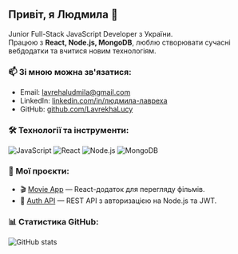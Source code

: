 ## Привіт, я Людмила 👋
Junior Full-Stack JavaScript Developer з України.  
Працюю з **React, Node.js, MongoDB**, люблю створювати сучасні вебдодатки та вчитися новим технологіям.


   
### 📫 Зі мною можна зв'язатися:
- Email: lavrehaludmila@gmail.com
- LinkedIn: [linkedin.com/in/людмила-лавреха](https://www.linkedin.com/in/людмила-лавреха-7b24ba343)
- GitHub: [github.com/LavrekhaLucy](https://github.com/LavrekhaLucy)



### 🛠️ Технології та інструменти: <br />
![JavaScript](https://img.shields.io/badge/-JavaScript-F7DF1E?logo=javascript&logoColor=000)
![React](https://img.shields.io/badge/-React-61DAFB?logo=react&logoColor=000)
![Node.js](https://img.shields.io/badge/-Node.js-339933?logo=node.js&logoColor=fff)
![MongoDB](https://img.shields.io/badge/-MongoDB-47A248?logo=mongodb&logoColor=fff)



### 🚀 Мої проєкти:
- 🎬 [Movie App](https://github.com/lyudmyla-lavrekha/movie-app) — React-додаток для перегляду фільмів.
- 🔐 [Auth API](https://github.com/lyudmyla-lavrekha/auth-api) — REST API з авторизацією на Node.js та JWT.


  
### 📊 Статистика GitHub:
![GitHub stats](https://github-readme-stats.vercel.app/api?username=lyudmyla-lavrekha&show_icons=true&theme=radical)

